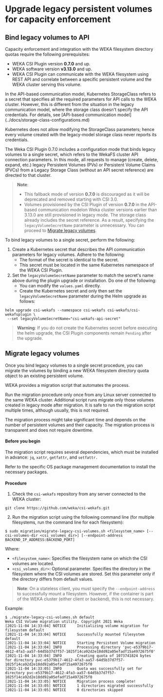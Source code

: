 # Upgrade legacy persistent volumes for capacity enforcement

## Bind legacy volumes to API

Capacity enforcement and integration with the WEKA filesystem directory quotas require the following prerequisites:

* WEKA CSI Plugin version **0.7.0** and up.
* WEKA software version **v3.13.0** and up.
* WEKA CSI Plugin can communicate with the WEKA filesystem using REST API and correlate between a specific persistent volume and the WEKA cluster serving this volume.

In the API-based communication model, Kubernetes StorageClass refers to a secret that specifies all the required parameters for API calls to the WEKA cluster. However, this is different from the situation in the legacy communication model, where the storage class doesn't specify the API credentials. For details, see [API-based communication model] (../docs/storage-class-configurations.md) 

Kubernetes does not allow modifying the StorageClass parameters; hence every volume created with the legacy-model storage class never reports its credentials.

The Weka CSI Plugin 0.7.0 includes a configuration mode that binds legacy volumes to a single secret, which refers to the WekaFS cluster API connection parameters. In this mode, all requests to manage (create, delete, expand, etc.) legacy Persistent Volumes (PVs) or Persistent Volume Claims (PVCs) from a Legacy Storage Class (without an API secret reference) are directed to that cluster.

>**Note**:
>* This fallback mode of version **0.7.0** is discouraged as it will be deprecated and removed starting with CSI 3.0.
>* Volumes provisioned by the CSI Plugin of version **0.7.0** in the API-based communication modelon Weka cluster versions earlier than 3.13.0 are still provisioned in legacy mode. The storage class already includes the secret reference. As a result, specifying the `legacyVolumeSecretName` parameter is unnecessary. You can proceed to [Migrate legacy volumes](#migrate-legacy-volumes).

To bind legacy volumes to a single secret, perform the following:

1. Create a Kubernetes secret that describes the API communication parameters for legacy volumes. Adhere to the following:
   * The format of the secret is identical to the secret.
   * This secret must be located in the same Kubernetes namespace of the WEKA CSI Plugin.
2. Set the `legacyVolumeSecretName` parameter to match the secret's name above during the plugin upgrade or installation. Do one of the following:
   * You can modify the `values.yaml` directly.
   * Create the Kubernetes secret and only then set the `legacyVolumeSecretName` parameter during the Helm upgrade as follows:

```
helm upgrade csi-wekafs --namespace csi-wekafs csi-wekafs/csi-wekafsplugin \
 --set legacyVolumeSecretName="csi-wekafs-api-secret"

```

>**Warning**:
>If you do not create the Kubernetes secret before executing the helm upgrade, the CSI Plugin components remain `Pending` after the upgrade.

## Migrate legacy volumes

Once you bind legacy volumes to a single secret procedure, you can migrate the volumes by binding a new WEKA filesystem directory quota object to an existing persistent volume.

WEKA provides a migration script that automates the process.

Run the migration procedure only once from any Linux server connected to the same WEKA cluster. Additional script runs migrate only those volumes created in legacy mode after migration. It is safe to run the migration script multiple times, although usually, this is not required.

The migration process might take significant time and depends on the number of persistent volumes and their capacity. The migration process is transparent and does not require downtime.

#### Before you begin

The migration script requires several dependencies, which must be installed in advance: `jq`, `xattr`, `getfattr`, and `setfattr.`

Refer to the specific OS package management documentation to install the necessary packages.

#### Procedure

1. Check the `csi-wekafs` repository from any server connected to the WEKA cluster:

```
git clone https://github.com/weka/csi-wekafs.git
```

2. Run the migration script using the following command line (for multiple filesystems, run the command line for each filesystem):

```
$ sudo migration/migrate-legacy-csi-volumes.sh <filesystem_name> [--csi-volumes-dir <csi_volumes_dir>] [--endpoint-address BACKEND_IP_ADDRESS:BACKEND_PORT]
```

Where:

* `<filesystem_name>`: Specifies the filesystem name on which the  CSI volumes are located.
* `<csi_volumes_dir>`: Optional parameter. Specifies the directory in the filesystem where the CSI volumes are stored. Set this parameter only if the directory differs from default values.

>**Note**:
>On a stateless client, you must specify the `--endpoint-address` to successfully mount a filesystem. However, if the container is part of the WEKA cluster (either client or backend), this is not necessary.

Example:

```
$ ./migrate-legacy-csi-volumes.sh default
Weka CSI Volume migration utility. Copyright 2021 Weka
[2021-11-04 14:33:04] NOTICE     Initializing volume migration for filesystem default
[2021-11-04 14:33:04] NOTICE     Successfully mounted filesystem default
[2021-11-04 14:33:04] NOTICE     Starting Persistent Volume migration
[2021-11-04 14:33:04] INFO       Processing directory 'pvc-e5379b17-4612-4fa3-aa57-64d5b37d7f57-1025f14ca92d2e18dd92a05efadf15a4972675f0'
[2021-11-04 14:33:04] INFO       Creating quota of 1073741824 bytes for directory pvc-e5379b17-4612-4fa3-aa57-64d5b37d7f57-1025f14ca92d2e18dd92a05efadf15a4972675f0
[2021-11-04 14:33:05] INFO       Quota was successfully set for directory pvc-e5379b17-4612-4fa3-aa57-64d5b37d7f57-1025f14ca92d2e18dd92a05efadf15a4972675f0
[2021-11-04 14:33:05] NOTICE     Migration process complete!
[2021-11-04 14:33:05] NOTICE     1 directories migrated successfully
[2021-11-04 14:33:05] NOTICE     0 directories skipped
```
